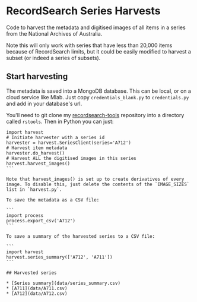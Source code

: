 # RecordSearch Series Harvests

Code to harvest the metadata and digitised images of all items in a series from the National Archives of Australia.

Note this will only work with series that have less than 20,000 items because of RecordSearch limits, but it could be easily modified to harvest a subset (or indeed a series of subsets).

## Start harvesting

The metadata is saved into a MongoDB database. This can be local, or on a cloud service like Mlab. Just copy `credentials_blank.py` to `credentials.py` and add in your database's url.

You'll need to git clone my [recordsearch-tools](https://github.com/wragge/recordsearch_tools) repository into a directory called `rstools`. Then in Python you can just:

````
import harvest
# Initiate harvester with a series id
harvester = harvest.SeriesClient(series='A712')
# Harvest item metadata
harvester.do_harvest()
# Harvest ALL the digitised images in this series
harvest.harvest_images()
```

Note that harvest_images() is set up to create derivatives of every image. To disable this, just delete the contents of the `IMAGE_SIZES` list in `harvest.py`.

To save the metadata as a CSV file:

```
import process
process.export_csv('A712')
```

To save a summary of the harvested series to a CSV file:

```
import harvest
harvest.series_summary(['A712', 'A711'])
```

## Harvested series

* [Series summary](data/series_summary.csv)
* [A711](data/A711.csv)
* [A712](data/A712.csv)

